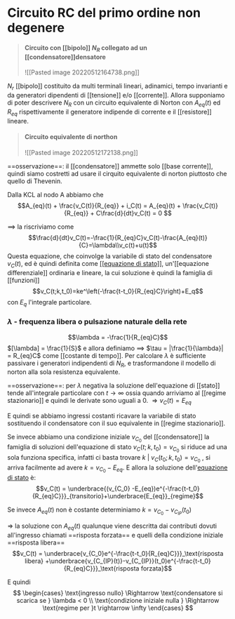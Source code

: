 # Circuito RC del primo ordine non degenere

>#### Circuito con [[bipolo]] $N_R$ collegato ad un [[condensatore]]densatore
>![[Pasted image 20220512164738.png]]

$N_r$ [[bipolo]] costituito da multi terminali lineari, adinamici, tempo invarianti e da generatori dipendenti di [[tensione]] e/o [[corrente]].
Allora supponiamo di poter descrivere $N_R$ con un circuito equivalente di Norton con $A_{eq}(t)$ ed $R_{eq}$ rispettivamente il generatore indipende di corrente e il [[resistore]] lineare.
>#### Circuito equivalente di northon
>![[Pasted image 20220512172138.png]]

==osservazione==: il [[condensatore]] ammette solo [[base corrente]], quindi siamo costretti ad usare il cirquito equivalente di norton piuttosto che quello di Thevenin.

Dalla KCL al nodo A abbiamo che
$$A_{eq}(t) + \frac{v_C(t)}{R_{eq}} + i_C(t) = A_{eq}(t) + \frac{v_C(t)}{R_{eq}} + C\frac{d}{dt}v_C(t) = 0 $$

==> la riscriviamo come
$$\frac{d}{dt}v_C(t)=-\frac{1}{R_{eq}C}v_C(t)-\frac{A_{eq}(t)}{C}=\lambda\\v_c(t)+u(t)$$
Questa equazione, che coinvolge la variabile di stato del condensatore $v_C(t)$, ed è quindi definita come <u>[[equazione di stato]]</u>, un'[[equazione differenziale]] ordinaria e lineare, la cui soluzione è quindi la famiglia di [[funzioni]]
$$v_C(t;k,t_0)=ke^\left(-\frac{t-t_0}{R_{eq}C}\right)+E_q$$
con $E_q$ l'integrale particolare.

### $\lambda$ - frequenza libera o pulsazione naturale della rete
$$\lambda = -\frac{1}{R_{eq}C}$$
$[\lambda] = \frac{1}{S}$ e allora definiamo ==> $\tau = |\frac{1}{\lambda}| = R_{eq}C$ come [[costante di tempo]]. Per calcolare $\lambda$ è sufficiente passivare i generatori indipendenti di $N_R$, e trasformandone il modello di norton alla sola resistenza equivalente.

==osservazione==: per $\lambda$ negativa la soluzione dell'equazione di [[stato]] tende all'integrale particolare con $t \rightarrow \infty$ ossia quando arriviamo al [[regime stazionario]] e quindi le derivate sono uguali a $0$.
$\Rightarrow v_C(t) = E_{eq}$

E quindi se abbiamo ingressi costanti ricavare la variabile di stato sostituendo il condensatore con il suo equivalente in [[regime stazionario]].

Se invece abbiamo una condizione iniziale $v_{C_0}$ del [[condensatore]] la famiglia di soluzioni dell'equazione di stato $v_C(t;k,t_0) = v_{C_0}$ si riduce ad una sola funziona specifica, infatti ci basta trovare $k\ |\ v_C(t_0;k,t_0) = v_{C_0}$ , si arriva facilmente ad avere $k = v_{C_0} - E_{eq}$. 
E allora la soluzione dell'<u>equazione di stato</u> è:
$$v_C(t) = \underbrace{(v_{C_0} -E_{eq})e^{-\frac{t-t_0}{R_{eq}C}}}_{transitorio}+\underbrace{E_{eq}}_{regime}$$

Se invece $A_{eq}(t)$ non è costante determiniamo $k = v_{C_0} - v_{C_{IP}}(t_0)$

$\Longrightarrow$ la soluzione con $A_{eq}(t)$ qualunque viene descritta dai contributi dovuti all'ingresso chiamati ==risposta forzata== e quelli della condizione iniziale ==risposta libera==
$$v_C(t) = \underbrace{v_{C_0}e^{-\frac{t-t_0}{R_{eq}C}}}_\text{risposta libera} +\underbrace{v_{C_{IP}(t)}-v_{C_{IP}}(t_0)e^{-\frac{t-t_0}{R_{eq}C}}}_\text{risposta forzata}$$

E quindi
$$
\begin{cases}
\text{ingresso nullo} \Rightarrow \text{condensatore si scarica se } \lambda < 0 \\
\text{condizione iniziale nulla } \Rightarrow \text{regime per }t \rightarrow \infty 
\end{cases}
$$
